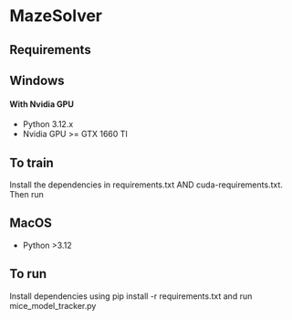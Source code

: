 # MazeSolver

## Requirements
## Windows
#### With Nvidia GPU
- Python 3.12.x
- Nvidia GPU >= GTX 1660 TI

## To train
Install the dependencies in requirements.txt AND cuda-requirements.txt.
Then run 

## MacOS
- Python >3.12

## To run
Install dependencies using pip install -r requirements.txt and run mice_model_tracker.py
